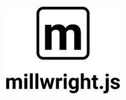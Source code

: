 <p align="center">
  <a href="https://millwrightjs.com">
    <img
      width="300px"
      align="center"
      src="https://raw.githubusercontent.com/millwrightjs/millwright/readme/logo.png">
  </a>
</p>